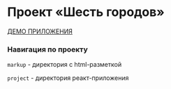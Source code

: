 # Проект «Шесть городов»

[ДЕМО ПРИЛОЖЕНИЯ](https://six-cities-phi.vercel.app/)

### Навигация по проекту

`markup` - директория с html-разметкой

`project` - директория реакт-приложения
